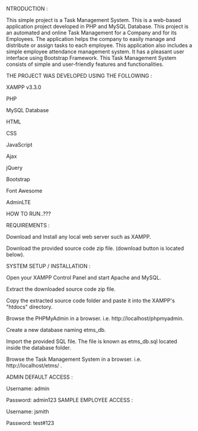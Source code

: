 NTRODUCTION :

This simple project is a Task Management System. This is a web-based application project developed in PHP and MySQL Database. This project is an automated and online Task Management for a Company and for its Employees. The application helps the company to easily manage and distribute or assign tasks to each employee. This application also includes a simple employee attendance management system. It has a pleasant user interface using Bootstrap Framework. This Task Management System consists of simple and user-friendly features and functionalities.

THE PROJECT WAS DEVELOPED USING THE FOLLOWING :

XAMPP v3.3.0

PHP

MySQL Database

HTML

CSS

JavaScript

Ajax

jQuery

Bootstrap

Font Awesome

AdminLTE

HOW TO RUN..???

REQUIREMENTS :

Download and Install any local web server such as XAMPP.

Download the provided source code zip file. (download button is located below).

SYSTEM SETUP / INSTALLATION :

Open your XAMPP Control Panel and start Apache and MySQL.

Extract the downloaded source code zip file.

Copy the extracted source code folder and paste it into the XAMPP's "htdocs" directory.

Browse the PHPMyAdmin in a browser. i.e. http://localhost/phpmyadmin.

Create a new database naming etms_db.

Import the provided SQL file. The file is known as etms_db.sql located inside the database folder.

Browse the Task Management System in a browser. i.e. http://localhost/etms/ .

ADMIN DEFAULT ACCESS :

  Username: admin

  Password: admin123
SAMPLE EMPLOYEE ACCESS :

   Username: jsmith

   Password: test#123
